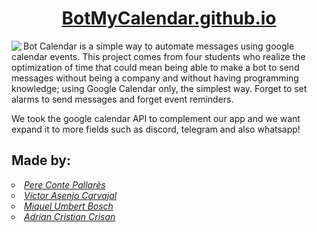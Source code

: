 <a href="https://botmycalendar.github.io/"> <h1 align="center"> BotMyCalendar.github.io</h1> </a>

<p><img src="https://user-images.githubusercontent.com/56587858/118353302-eef09280-b565-11eb-8fe9-281f8de6ca72.gif" align="left">Bot Calendar is a simple way to automate messages using google calendar events. This project comes from four students who realize the optimization of time that could mean being able to make a bot to send messages without being a company and  without having programming knowledge; using Google Calendar only, the simplest way. Forget to set alarms to send messages and forget event reminders.</p>

We took the google calendar API to complement our app and we want expand it to more fields such as discord, telegram and also whatsapp!

<p style="font-size:2">
<h2>Made by:</h2>
<a href="https://github.com/PereCP"><li type="circle"><i>Pere Conte Pallarès</i></li></a>
<a href="https://github.com/victorasenjo22"><li type="circle"><i>Víctor Asenjo Carvajal</i></li>
<a href="https://github.com/mumbert4"><li type="circle"><i>Miquel Umbert Bosch</i></li></dd>
<a href="https://github.com/AdriCri22/"><li type="circle"><i>Adrian Cristian Crisan</i></li>
</p>